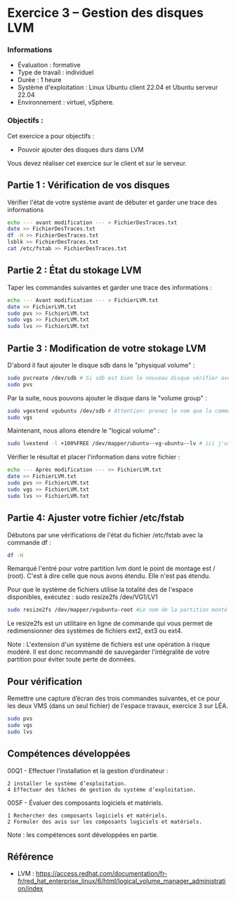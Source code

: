 # Exercice 3 – Gestion des disques LVM

### Informations
- Évaluation : formative
- Type de travail : individuel
- Durée : 1 heure
- Système d'exploitation : Linux Ubuntu client 22.04 et Ubuntu serveur 22.04
- Environnement : virtuel, vSphere.

### Objectifs :

Cet exercice a pour objectifs :
- Pouvoir ajouter des disques durs dans LVM

Vous devez réaliser cet exercice sur le client et sur le serveur.


## Partie 1 : Vérification de vos disques

Vérifier l'état de votre système avant de débuter et garder une trace des informations 

```bash
echo --- avant modification --- > FichierDesTraces.txt
date >> FichierDesTraces.txt
df -H >> FichierDesTraces.txt
lsblk >> FichierDesTraces.txt
cat /etc/fstab >> FichierDesTraces.txt
```

## Partie 2 : État du stokage LVM

Taper les commandes suivantes et garder une trace des informations :

```bash
echo --- Avant modification --- > FichierLVM.txt
date >> FichierLVM.txt
sudo pvs >> FichierLVM.txt
sudo vgs >> FichierLVM.txt
sudo lvs >> FichierLVM.txt
```

## Partie 3 : Modification de votre stokage LVM

D'abord il faut ajouter le disque sdb dans le "physiqual volume" : 
```bash
sudo pvcreate /dev/sdb # Si sdb est bien le nouveau disque vérifier avec les commandes de la partie 2
sudo pvs
```

Par la suite, nous pouvons ajouter le disque dans le "volume group" :

```bash
sudo vgextend vgubuntu /dev/sdb # Attention: prenez le nom que la commande sudo vgs pour vous renvoyer et le bon nom de disque.
sudo vgs  
```
Maintenant, nous allons étendre le "logical volume" :

```bash
sudo lvextend -l +100%FREE /dev/mapper/ubuntu--vg-ubuntu--lv # ici j'utilise le nom complet de la partition logique renvoyé par la commande df.
```
Vérifier le résultat et placer l'information dans votre fichier : 
```bash
echo --- Après modification --- >> FichierLVM.txt
date >> FichierLVM.txt
sudo pvs >> FichierLVM.txt
sudo vgs >> FichierLVM.txt
sudo lvs >> FichierLVM.txt
```

## Partie 4: Ajuster votre fichier /etc/fstab

Débutons par une vérifications de l'état du fichier /etc/fstab avec la commande df :

```bash
df -H 
```
Remarqué l'entré pour votre partition lvm dont le point de montage est / (root). C'est à dire celle que nous avons étendu.
Elle n'est pas étendu.

Pour que le système de fichiers utilise la totalité des de l'espace disponibles, exécutez :
sudo resize2fs /dev/VG1/LV1
```bash
sudo resize2fs /dev/mapper/vgubuntu-root #Le nom de la partition monté dans le fstab.
```
Le resize2fs est un utilitaire en ligne de commande qui vous permet de redimensionner des systèmes de fichiers ext2, ext3 ou ext4. 

Note : L'extension d'un système de fichiers est une opération à risque modéré. Il est donc recommandé de sauvegarder l'intégralité de votre partition pour éviter toute perte de données.


 
## Pour vérification
Remettre une capture d’écran des trois commandes suivantes, et ce pour les deux VMS (dans un seul fichier) de l'espace travaux, exercice 3 sur LÉA.

```bash
sudo pvs 
sudo vgs 
sudo lvs 
```
## Compétences développées


00Q1 - Effectuer l’installation et la gestion d’ordinateur :

    2 installer le système d’exploitation.
    4 Effectuer des tâches de gestion du système d’exploitation.

00SF - Évaluer des composants logiciels et matériels.

    1 Rechercher des composants logiciels et matériels.
    2 Formuler des avis sur les composants logiciels et matériels.

Note : les compétences sont développées en partie.

## Référence

- LVM : https://access.redhat.com/documentation/fr-fr/red_hat_enterprise_linux/6/html/logical_volume_manager_administration/index
